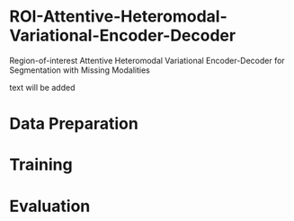 # ROI-Attentive-Heteromodal-Variational-Encoder-Decoder
Region-of-interest Attentive Heteromodal Variational Encoder-Decoder for Segmentation with Missing Modalities

text will be added

# Data Preparation

# Training

# Evaluation
